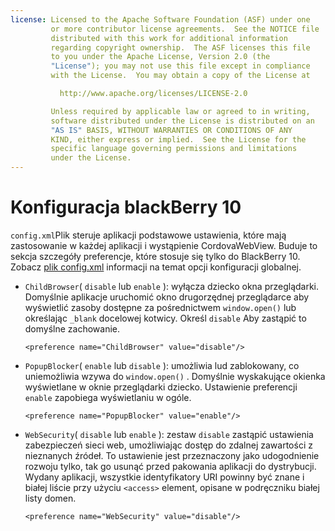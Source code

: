 ```yaml
---
license: Licensed to the Apache Software Foundation (ASF) under one
         or more contributor license agreements.  See the NOTICE file
         distributed with this work for additional information
         regarding copyright ownership.  The ASF licenses this file
         to you under the Apache License, Version 2.0 (the
         "License"); you may not use this file except in compliance
         with the License.  You may obtain a copy of the License at

           http://www.apache.org/licenses/LICENSE-2.0

         Unless required by applicable law or agreed to in writing,
         software distributed under the License is distributed on an
         "AS IS" BASIS, WITHOUT WARRANTIES OR CONDITIONS OF ANY
         KIND, either express or implied.  See the License for the
         specific language governing permissions and limitations
         under the License.
---
```


# Konfiguracja blackBerry 10

`config.xml`Plik steruje aplikacji podstawowe ustawienia, które mają zastosowanie w każdej aplikacji i wystąpienie CordovaWebView. Buduje to sekcja szczegóły preferencje, które stosuje się tylko do BlackBerry 10. Zobacz [plik config.xml][1] informacji na temat opcji konfiguracji globalnej.

 [1]: config_ref_index.md.html#The%20config.xml%20File

*   `ChildBrowser`( `disable` lub `enable` ): wyłącza dziecko okna przeglądarki. Domyślnie aplikacje uruchomić okno drugorzędnej przeglądarce aby wyświetlić zasoby dostępne za pośrednictwem `window.open()` lub określając `_blank` docelowej kotwicy. Określ `disable` Aby zastąpić to domyślne zachowanie.
    
        <preference name="ChildBrowser" value="disable"/>
        

*   `PopupBlocker`( `enable` lub `disable` ): umożliwia lud zablokowany, co uniemożliwia wzywa do `window.open()` . Domyślnie wyskakujące okienka wyświetlane w oknie przeglądarki dziecko. Ustawienie preferencji `enable` zapobiega wyświetlaniu w ogóle.
    
        <preference name="PopupBlocker" value="enable"/>
        

*   `WebSecurity`( `disable` lub `enable` ): zestaw `disable` zastąpić ustawienia zabezpieczeń sieci web, umożliwiając dostęp do zdalnej zawartości z nieznanych źródeł. To ustawienie jest przeznaczony jako udogodnienie rozwoju tylko, tak go usunąć przed pakowania aplikacji do dystrybucji. Wydany aplikacji, wszystkie identyfikatory URI powinny być znane i białej liście przy użyciu `<access>` element, opisane w podręczniku białej listy domen.
    
        <preference name="WebSecurity" value="disable"/>